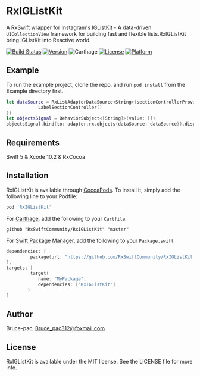 # RxIGListKit

A [RxSwift](https://github.com/ReactiveX/RxSwift) wrapper for Instagram's [IGListKit](https://github.com/Instagram/IGListKit) - A data-driven `UICollectionView` framework for building fast and flexible lists.RxIGListKit bring IGListKit into Reactive world.

[![Build Status](https://travis-ci.org/RxSwiftCommunity/RxIGListKit.svg?branch=master)](https://travis-ci.org/RxSwiftCommunity/RxIGListKit)
[![Version](https://img.shields.io/cocoapods/v/RxIGListKit.svg?style=flat)](https://cocoapods.org/pods/RxIGListKit)
![Carthage](https://camo.githubusercontent.com/3dc8a44a2c3f7ccd5418008d1295aae48466c141/68747470733a2f2f696d672e736869656c64732e696f2f62616467652f43617274686167652d636f6d70617469626c652d3442433531442e7376673f7374796c653d666c6174)
[![License](https://img.shields.io/cocoapods/l/RxIGListKit.svg?style=flat)](https://cocoapods.org/pods/RxIGListKit)
[![Platform](https://img.shields.io/cocoapods/p/RxIGListKit.svg?style=flat)](https://cocoapods.org/pods/RxIGListKit)

## Example

To run the example project, clone the repo, and run `pod install` from the Example directory first.

```swift
let dataSource = RxListAdapterDataSource<String>(sectionControllerProvider: { _,_ in
            LabelSectionController()
})
let objectsSignal = BehaviorSubject<[String]>(value: [])
objectsSignal.bind(to: adapter.rx.objects(dataSource: dataSource)).disposed(by: bag)
```

## Requirements

Swift 5 & Xcode 10.2 & RxCocoa

## Installation

RxIGListKit is available through [CocoaPods](https://cocoapods.org). To install
it, simply add the following line to your Podfile:

```ruby
pod 'RxIGListKit'
```

For [Carthage](https://github.com/Carthage/Carthage), add the following to your `Cartfile`:

```
github "RxSwiftCommunity/RxIGListKit" "master"
```

For [Swift Package Manager](https://swift.org/package-manager/), add the following to your `Package.swift`

```swift
dependencies: [
        .package(url: "https://github.com/RxSwiftCommunity/RxIGListKit.git", branch: "master")
],
targets: [
        .target(
            name: "MyPackage",
            dependencies: ["RxIGListKit"]
        )
]
```

## Author

Bruce-pac, Bruce_pac312@foxmail.com

## License

RxIGListKit is available under the MIT license. See the LICENSE file for more info.

